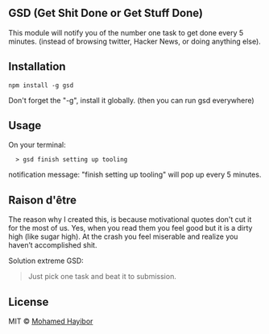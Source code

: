 GSD (Get Shit Done or Get Stuff Done)
----

This module will notify you of the number one task to get done every 5 minutes. (instead of browsing twitter, Hacker News, or doing anything else).

## Installation
  `npm install -g gsd`

Don't forget the "-g", install it globally. (then you can run gsd everywhere)

## Usage

On your terminal:

```
  > gsd finish setting up tooling
```
notification message: "finish setting up tooling" will pop up every 5 minutes.

## Raison d'être
The reason why I created this, is because motivational quotes don't cut it for the most of us. Yes, when you read them you feel good but it is a dirty high (like sugar high). At the crash you feel miserable and realize you haven’t accomplished shit.

Solution extreme GSD:
> Just pick one task and beat it to submission.

## License
MIT © [Mohamed Hayibor](https://github.com/mohamedhayibor)
